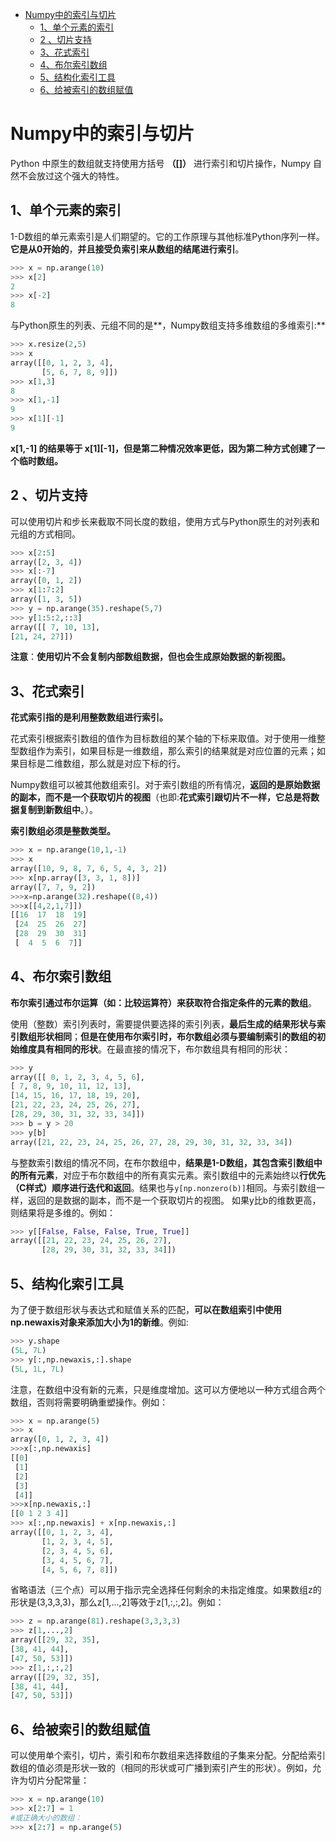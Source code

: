﻿
<!-- TOC -->

- [Numpy中的索引与切片](#numpy中的索引与切片)
    - [1、单个元素的索引](#1单个元素的索引)
    - [2 、切片支持](#2-切片支持)
    - [3、花式索引](#3花式索引)
    - [4、布尔索引数组](#4布尔索引数组)
    - [5、结构化索引工具](#5结构化索引工具)
    - [6、给被索引的数组赋值](#6给被索引的数组赋值)

<!-- /TOC -->

# Numpy中的索引与切片
Python 中原生的数组就支持使用方括号 **（[]）** 进行索引和切片操作，Numpy 自然不会放过这个强大的特性。

## 1、单个元素的索引
1-D数组的单元素索引是人们期望的。它的工作原理与其他标准Python序列一样。**它是从0开始的**，**并且接受负索引来从数组的结尾进行索引**。
```python
>>> x = np.arange(10)  
>>> x[2]  
2  
>>> x[-2]  
8
```
与Python原生的列表、元组不同的是**，Numpy数组支持多维数组的多维索引:**
```python
>>> x.resize(2,5)  
>>> x  
array([[0, 1, 2, 3, 4],  
	   [5, 6, 7, 8, 9]])  
>>> x[1,3]  
8  
>>> x[1,-1]  
9  
>>> x[1][-1]  
9
```
**x[1,-1] 的结果等于 x[1][-1]，但是第二种情况效率更低，因为第二种方式创建了一个临时数组。**
## 2 、切片支持

可以使用切片和步长来截取不同长度的数组，使用方式与Python原生的对列表和元组的方式相同。
```python
>>> x[2:5]  
array([2, 3, 4])  
>>> x[:-7]  
array([0, 1, 2])  
>>> x[1:7:2]  
array([1, 3, 5])  
>>> y = np.arange(35).reshape(5,7)  
>>> y[1:5:2,::3]  
array([[ 7, 10, 13],  
[21, 24, 27]])
```
**注意**：**使用切片不会复制内部数组数据，但也会生成原始数据的新视图。**

## 3、花式索引
**花式索引指的是利用整数数组进行索引。**

花式索引根据索引数组的值作为目标数组的某个轴的下标来取值。对于使用一维整型数组作为索引，如果目标是一维数组，那么索引的结果就是对应位置的元素；如果目标是二维数组，那么就是对应下标的行。

Numpy数组可以被其他数组索引。对于索引数组的所有情况，**返回的是原始数据的副本，而不是一个获取切片的视图**（也即:**花式索引跟切片不一样，它总是将数据复制到新数组中**。）。

**索引数组必须是整数类型。**
```python
>>> x = np.arange(10,1,-1)  
>>> x  
array([10, 9, 8, 7, 6, 5, 4, 3, 2])  
>>> x[np.array([3, 3, 1, 8])]  
array([7, 7, 9, 2])
>>>x=np.arange(32).reshape((8,4))  
>>>x[[4,2,1,7]])
[[16  17  18  19] 
 [24  25  26  27] 
 [28  29  30  31] 
 [  4  5  6  7]]
```
## 4、布尔索引数组
**布尔索引通过布尔运算（如：比较运算符）来获取符合指定条件的元素的数组**。

使用（整数）索引列表时，需要提供要选择的索引列表，**最后生成的结果形状与索引数组形状相同**；**但是在使用布尔索引时，布尔数组必须与要编制索引的数组的初始维度具有相同的形状**。在最直接的情况下，布尔数组具有相同的形状：
```python
>>> y  
array([[ 0, 1, 2, 3, 4, 5, 6],  
[ 7, 8, 9, 10, 11, 12, 13],  
[14, 15, 16, 17, 18, 19, 20],  
[21, 22, 23, 24, 25, 26, 27],  
[28, 29, 30, 31, 32, 33, 34]])  
>>> b = y > 20  
>>> y[b]  
array([21, 22, 23, 24, 25, 26, 27, 28, 29, 30, 31, 32, 33, 34])
```
与整数索引数组的情况不同，在布尔数组中，**结果是1-D数组，其包含索引数组中的所有元素**，对应于布尔数组中的所有真实元素。索引数组中的元素始终以**行优先（C样式）顺序进行迭代和返回**。结果也与`y[np.nonzero(b)]`相同。与索引数组一样，返回的是数据的副本，而不是一个获取切片的视图。
如果y比b的维数更高，则结果将是多维的。例如：
```python
>>> y[[False, False, False, True, True]]  
array([[21, 22, 23, 24, 25, 26, 27],  
	   [28, 29, 30, 31, 32, 33, 34]])
```
## 5、结构化索引工具
为了便于数组形状与表达式和赋值关系的匹配，**可以在数组索引中使用np.newaxis对象来添加大小为1的新维**。例如:
```python
>>> y.shape  
(5L, 7L)  
>>> y[:,np.newaxis,:].shape  
(5L, 1L, 7L)
```
注意，在数组中没有新的元素，只是维度增加。这可以方便地以一种方式组合两个数组，否则将需要明确重塑操作。例如：
```python
>>> x = np.arange(5)  
>>> x  
array([0, 1, 2, 3, 4])  
>>>x[:,np.newaxis]
[[0]
 [1]
 [2]
 [3]
 [4]]
>>>x[np.newaxis,:]
[[0 1 2 3 4]]
>>> x[:,np.newaxis] + x[np.newaxis,:]
array([[0, 1, 2, 3, 4],  
	   [1, 2, 3, 4, 5],  
       [2, 3, 4, 5, 6],  
       [3, 4, 5, 6, 7],  
       [4, 5, 6, 7, 8]])
```
省略语法（三个点）可以用于指示完全选择任何剩余的未指定维度。如果数组z的形状是(3,3,3,3)，那么z[1,...,2]等效于z[1,:,:,2]。例如：
```python
>>> z = np.arange(81).reshape(3,3,3,3)  
>>> z[1,...,2]  
array([[29, 32, 35],  
[38, 41, 44],  
[47, 50, 53]])  
>>> z[1,:,:,2]  
array([[29, 32, 35],  
[38, 41, 44],  
[47, 50, 53]])
```
## 6、给被索引的数组赋值
可以使用单个索引，切片，索引和布尔数组来选择数组的子集来分配。分配给索引数组的值必须是形状一致的（相同的形状或可广播到索引产生的形状）。例如，允许为切片分配常量：
```python
>>> x = np.arange(10)  
>>> x[2:7] = 1
#或正确大小的数组：
>>> x[2:7] = np.arange(5)
```
